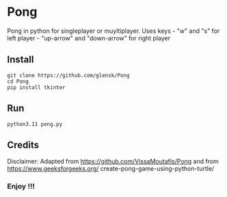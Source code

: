 # Pong
Pong in python for singleplayer or muyltiplayer. 
Uses keys 
    - "w" and "s" for left player
    - "up-arrow" and "down-arrow" for right player


## Install

```shell
git clone https://github.com/glensk/Pong
cd Pong
pip install tkinter
```

## Run

```shell
python3.11 pong.py
```

## Credits

Disclaimer: 
Adapted from https://github.com/VissaMoutafis/Pong and from https://www.geeksforgeeks.org/    create-pong-game-using-python-turtle/

### Enjoy !!!
